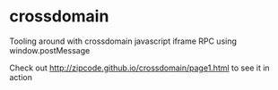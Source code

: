 crossdomain
===========

Tooling around with crossdomain javascript iframe RPC using window.postMessage

Check out http://zipcode.github.io/crossdomain/page1.html to see it in action
